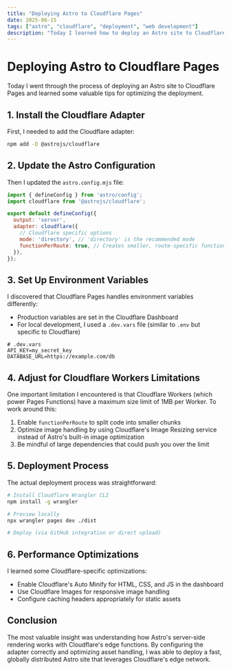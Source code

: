 ```yaml
---
title: "Deploying Astro to Cloudflare Pages"
date: 2025-06-15
tags: ["astro", "cloudflare", "deployment", "web development"]
description: "Today I learned how to deploy an Astro site to Cloudflare Pages, including setting up adapter options for optimal performance."
---
```


# Deploying Astro to Cloudflare Pages

Today I went through the process of deploying an Astro site to Cloudflare Pages and learned some valuable tips for optimizing the deployment.

## 1. Install the Cloudflare Adapter

First, I needed to add the Cloudflare adapter:

```bash
npm add -D @astrojs/cloudflare
```

## 2. Update the Astro Configuration

Then I updated the `astro.config.mjs` file:

```javascript
import { defineConfig } from 'astro/config';
import cloudflare from '@astrojs/cloudflare';

export default defineConfig({
  output: 'server',
  adapter: cloudflare({
    // Cloudflare specific options
    mode: 'directory', // 'directory' is the recommended mode
    functionPerRoute: true, // Creates smaller, route-specific functions
  }),
});
```

## 3. Set Up Environment Variables

I discovered that Cloudflare Pages handles environment variables differently:

- Production variables are set in the Cloudflare Dashboard
- For local development, I used a `.dev.vars` file (similar to `.env` but specific to Cloudflare)

```
# .dev.vars
API_KEY=my_secret_key
DATABASE_URL=https://example.com/db
```

## 4. Adjust for Cloudflare Workers Limitations

One important limitation I encountered is that Cloudflare Workers (which power Pages Functions) have a maximum size limit of 1MB per Worker. To work around this:

1. Enable `functionPerRoute` to split code into smaller chunks
2. Optimize image handling by using Cloudflare's Image Resizing service instead of Astro's built-in image optimization
3. Be mindful of large dependencies that could push you over the limit

## 5. Deployment Process

The actual deployment process was straightforward:

```bash
# Install Cloudflare Wrangler CLI
npm install -g wrangler

# Preview locally
npx wrangler pages dev ./dist

# Deploy (via GitHub integration or direct upload)
```

## 6. Performance Optimizations

I learned some Cloudflare-specific optimizations:

- Enable Cloudflare's Auto Minify for HTML, CSS, and JS in the dashboard
- Use Cloudflare Images for responsive image handling
- Configure caching headers appropriately for static assets

## Conclusion

The most valuable insight was understanding how Astro's server-side rendering works with Cloudflare's edge functions. By configuring the adapter correctly and optimizing asset handling, I was able to deploy a fast, globally distributed Astro site that leverages Cloudflare's edge network.